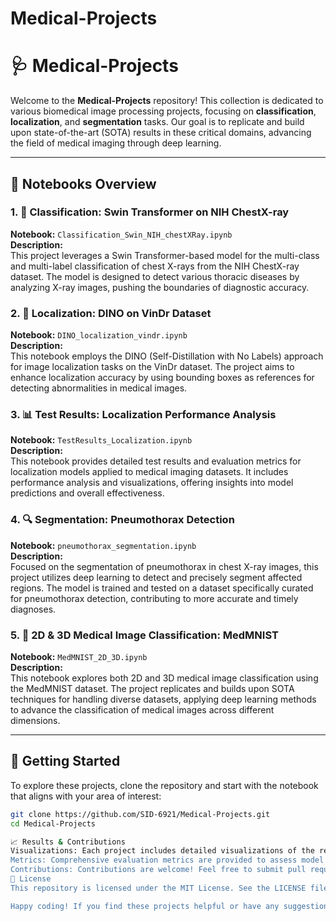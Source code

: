 # Medical-Projects

# 🩺 Medical-Projects

Welcome to the **Medical-Projects** repository! This collection is dedicated to various biomedical image processing projects, focusing on **classification**, **localization**, and **segmentation** tasks. Our goal is to replicate and build upon state-of-the-art (SOTA) results in these critical domains, advancing the field of medical imaging through deep learning.

---

## 📂 Notebooks Overview

### 1. 🩻 Classification: Swin Transformer on NIH ChestX-ray
**Notebook:** `Classification_Swin_NIH_chestXRay.ipynb`  
**Description:**  
This project leverages a Swin Transformer-based model for the multi-class and multi-label classification of chest X-rays from the NIH ChestX-ray dataset. The model is designed to detect various thoracic diseases by analyzing X-ray images, pushing the boundaries of diagnostic accuracy.

### 2. 🎯 Localization: DINO on VinDr Dataset
**Notebook:** `DINO_localization_vindr.ipynb`  
**Description:**  
This notebook employs the DINO (Self-Distillation with No Labels) approach for image localization tasks on the VinDr dataset. The project aims to enhance localization accuracy by using bounding boxes as references for detecting abnormalities in medical images.

### 3. 📊 Test Results: Localization Performance Analysis
**Notebook:** `TestResults_Localization.ipynb`  
**Description:**  
This notebook provides detailed test results and evaluation metrics for localization models applied to medical imaging datasets. It includes performance analysis and visualizations, offering insights into model predictions and overall effectiveness.

### 4. 🔍 Segmentation: Pneumothorax Detection
**Notebook:** `pneumothorax_segmentation.ipynb`  
**Description:**  
Focused on the segmentation of pneumothorax in chest X-ray images, this project utilizes deep learning to detect and precisely segment affected regions. The model is trained and tested on a dataset specifically curated for pneumothorax detection, contributing to more accurate and timely diagnoses.

### 5. 🧠 2D & 3D Medical Image Classification: MedMNIST
**Notebook:** `MedMNIST_2D_3D.ipynb`  
**Description:**  
This notebook explores both 2D and 3D medical image classification using the MedMNIST dataset. The project replicates and builds upon SOTA techniques for handling diverse datasets, applying deep learning methods to advance the classification of medical images across different dimensions.

---

## 🚀 Getting Started

To explore these projects, clone the repository and start with the notebook that aligns with your area of interest:

```bash
git clone https://github.com/SID-6921/Medical-Projects.git
cd Medical-Projects

📈 Results & Contributions
Visualizations: Each project includes detailed visualizations of the results, helping you understand the model's predictions and performance.
Metrics: Comprehensive evaluation metrics are provided to assess model effectiveness in real-world scenarios.
Contributions: Contributions are welcome! Feel free to submit pull requests or open issues for improvements, bug fixes, or discussions.
📄 License
This repository is licensed under the MIT License. See the LICENSE file for more details.

Happy coding! If you find these projects helpful or have any suggestions, please consider giving the repository a ⭐ and contributing to the ongoing efforts to enhance medical imaging through deep learning.

